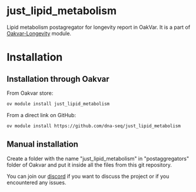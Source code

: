 # just_lipid_metabolism 

Lipid metabolism postagregator for longevity report in OakVar. It is a part of [Oakvar-Longevity](https://github.com/dna-seq/oakvar-longevity) module.


# Installation
## Installation through Oakvar

From Oakvar store:
```bash
ov module install just_lipid_metabolism
```
From a direct link on GitHub:
```bash
ov module install https://github.com/dna-seq/just_lipid_metabolism
```

## Manual installation

Create a folder with the name "just_lipid_metabolism" in "postaggregators" folder of Oakvar and put it inside all the files from this git repository.

You can join our [discord](https://discord.gg/5WU6aSANXy) if you want to discuss the project or if you encountered any issues.